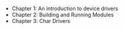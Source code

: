 * Chapter 1: An introduction to device drivers
* Chapter 2: Building and Running Modules
* Chapter 3: Char Drivers
